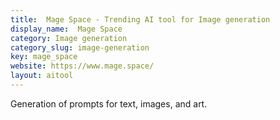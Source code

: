 ```yaml
---
title:  Mage Space - Trending AI tool for Image generation
display_name:  Mage Space
category: Image generation
category_slug: image-generation
key: mage_space
website: https://www.mage.space/
layout: aitool
---
```


Generation of prompts for text, images, and art.
